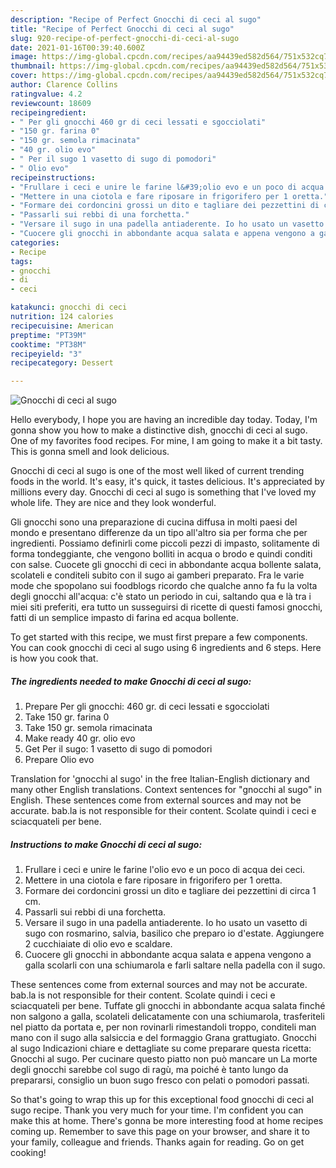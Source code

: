 ```yaml
---
description: "Recipe of Perfect Gnocchi di ceci al sugo"
title: "Recipe of Perfect Gnocchi di ceci al sugo"
slug: 920-recipe-of-perfect-gnocchi-di-ceci-al-sugo
date: 2021-01-16T00:39:40.600Z
image: https://img-global.cpcdn.com/recipes/aa94439ed582d564/751x532cq70/gnocchi-di-ceci-al-sugo-recipe-main-photo.jpg
thumbnail: https://img-global.cpcdn.com/recipes/aa94439ed582d564/751x532cq70/gnocchi-di-ceci-al-sugo-recipe-main-photo.jpg
cover: https://img-global.cpcdn.com/recipes/aa94439ed582d564/751x532cq70/gnocchi-di-ceci-al-sugo-recipe-main-photo.jpg
author: Clarence Collins
ratingvalue: 4.2
reviewcount: 18609
recipeingredient:
- " Per gli gnocchi 460 gr di ceci lessati e sgocciolati"
- "150 gr. farina 0"
- "150 gr. semola rimacinata"
- "40 gr. olio evo"
- " Per il sugo 1 vasetto di sugo di pomodori"
- " Olio evo"
recipeinstructions:
- "Frullare i ceci e unire le farine l&#39;olio evo e un poco di acqua dei ceci."
- "Mettere in una ciotola e fare riposare in frigorifero per 1 oretta."
- "Formare dei cordoncini grossi un dito e tagliare dei pezzettini di circa 1 cm."
- "Passarli sui rebbi di una forchetta."
- "Versare il sugo in una padella antiaderente. Io ho usato un vasetto di sugo con rosmarino, salvia, basilico che preparo io d&#39;estate. Aggiungere 2 cucchiaiate di olio evo e scaldare."
- "Cuocere gli gnocchi in abbondante acqua salata e appena vengono a galla scolarli con una schiumarola e farli saltare nella padella con il sugo."
categories:
- Recipe
tags:
- gnocchi
- di
- ceci

katakunci: gnocchi di ceci 
nutrition: 124 calories
recipecuisine: American
preptime: "PT39M"
cooktime: "PT38M"
recipeyield: "3"
recipecategory: Dessert

---
```



![Gnocchi di ceci al sugo](https://img-global.cpcdn.com/recipes/aa94439ed582d564/751x532cq70/gnocchi-di-ceci-al-sugo-recipe-main-photo.jpg)

Hello everybody, I hope you are having an incredible day today. Today, I'm gonna show you how to make a distinctive dish, gnocchi di ceci al sugo. One of my favorites food recipes. For mine, I am going to make it a bit tasty. This is gonna smell and look delicious.

Gnocchi di ceci al sugo is one of the most well liked of current trending foods in the world. It's easy, it's quick, it tastes delicious. It's appreciated by millions every day. Gnocchi di ceci al sugo is something that I've loved my whole life. They are nice and they look wonderful.

Gli gnocchi sono una preparazione di cucina diffusa in molti paesi del mondo e presentano differenze da un tipo all&#39;altro sia per forma che per ingredienti. Possiamo definirli come piccoli pezzi di impasto, solitamente di forma tondeggiante, che vengono bolliti in acqua o brodo e quindi conditi con salse. Cuocete gli gnocchi di ceci in abbondante acqua bollente salata, scolateli e conditeli subito con il sugo ai gamberi preparato. Fra le varie mode che spopolano sui foodblogs ricordo che qualche anno fa fu la volta degli gnocchi all&#39;acqua: c&#39;è stato un periodo in cui, saltando qua e là tra i miei siti preferiti, era tutto un susseguirsi di ricette di questi famosi gnocchi, fatti di un semplice impasto di farina ed acqua bollente.


To get started with this recipe, we must first prepare a few components. You can cook gnocchi di ceci al sugo using 6 ingredients and 6 steps. Here is how you cook that.

<!--inarticleads1-->

##### The ingredients needed to make Gnocchi di ceci al sugo:

1. Prepare  Per gli gnocchi: 460 gr. di ceci lessati e sgocciolati
1. Take 150 gr. farina 0
1. Take 150 gr. semola rimacinata
1. Make ready 40 gr. olio evo
1. Get  Per il sugo: 1 vasetto di sugo di pomodori
1. Prepare  Olio evo


Translation for &#39;gnocchi al sugo&#39; in the free Italian-English dictionary and many other English translations. Context sentences for &#34;gnocchi al sugo&#34; in English. These sentences come from external sources and may not be accurate. bab.la is not responsible for their content. Scolate quindi i ceci e sciacquateli per bene. 

<!--inarticleads2-->

##### Instructions to make Gnocchi di ceci al sugo:

1. Frullare i ceci e unire le farine l&#39;olio evo e un poco di acqua dei ceci.
1. Mettere in una ciotola e fare riposare in frigorifero per 1 oretta.
1. Formare dei cordoncini grossi un dito e tagliare dei pezzettini di circa 1 cm.
1. Passarli sui rebbi di una forchetta.
1. Versare il sugo in una padella antiaderente. Io ho usato un vasetto di sugo con rosmarino, salvia, basilico che preparo io d&#39;estate. Aggiungere 2 cucchiaiate di olio evo e scaldare.
1. Cuocere gli gnocchi in abbondante acqua salata e appena vengono a galla scolarli con una schiumarola e farli saltare nella padella con il sugo.


These sentences come from external sources and may not be accurate. bab.la is not responsible for their content. Scolate quindi i ceci e sciacquateli per bene. Tuffate gli gnocchi in abbondante acqua salata finché non salgono a galla, scolateli delicatamente con una schiumarola, trasferiteli nel piatto da portata e, per non rovinarli rimestandoli troppo, conditeli man mano con il sugo alla salsiccia e del formaggio Grana grattugiato. Gnocchi al sugo Indicazioni chiare e dettagliate su come preparare questa ricetta: Gnocchi al sugo. Per cucinare questo piatto non può mancare un La morte degli gnocchi sarebbe col sugo di ragù, ma poiché è tanto lungo da prepararsi, consiglio un buon sugo fresco con pelati o pomodori passati. 

So that's going to wrap this up for this exceptional food gnocchi di ceci al sugo recipe. Thank you very much for your time. I'm confident you can make this at home. There's gonna be more interesting food at home recipes coming up. Remember to save this page on your browser, and share it to your family, colleague and friends. Thanks again for reading. Go on get cooking!
